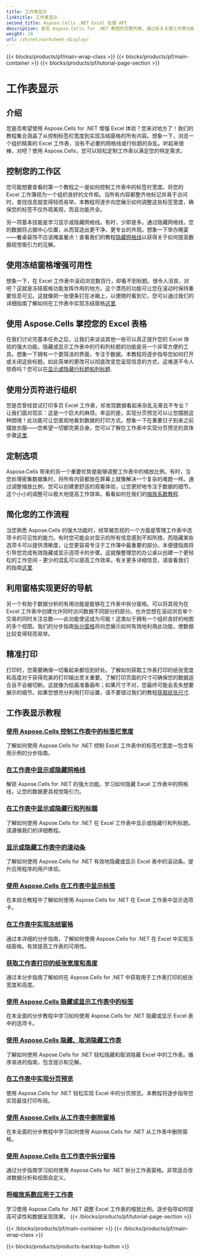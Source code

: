 ```yaml
---
title: 工作表显示
linktitle: 工作表显示
second_title: Aspose.Cells .NET Excel 处理 API
description: 发现 Aspose.Cells for .NET 教程的完整列表。通过有关关键工作表功能的分步指南增强您的 Excel 技能。
weight: 24
url: /zh/net/worksheet-display/
---
```


{{< blocks/products/pf/main-wrap-class >}}
{{< blocks/products/pf/main-container >}}
{{< blocks/products/pf/tutorial-page-section >}}

# 工作表显示

## 介绍

您是否希望使用 Aspose.Cells for .NET 增强 Excel 体验？您来对地方了！我们的教程集合涵盖了从控制标签栏宽度到实现冻结窗格的所有内容。想象一下，浏览一个组织精美的 Excel 工作表，没有不必要的网格线或行标题的杂乱。听起来很棒，对吧？使用 Aspose.Cells，您可以轻松定制工作表以满足您的特定需求。

## 控制您的工作区

您可能想要查看的第一个教程之一是如何控制工作表中的标签栏宽度。将您的 Excel 工作簿视为一个组织良好的文件柜。当所有内容都整齐地标记并易于访问时，查找信息就变得轻而易举。本教程将逐步向您展示如何调整这些标签宽度，确保您的标签不仅外观美观，而且功能齐全。 

另一项基本技能是学习显示或隐藏网格线。有时，少即是多。通过隐藏网格线，您的数据将占据中心位置，从而营造出更干净、更专业的外观。想象一下举办晚宴——餐桌装饰不应该掩盖餐点！查看我们的教程[隐藏网格线](./display-hide-gridlines/)以获得关于如何提高数据视觉吸引力的见解。

## 使用冻结窗格增强可用性

想象一下，在 Excel 工作表中滚动浏览数百行，却看不到标题。很令人沮丧，对吧？这就是冻结窗格功能发挥作用的地方。这个漂亮的功能可让您在滚动时保持重要信息可见。这就像把一张便条钉在冰箱上，以便随时看到它。您可以通过我们的详细指南了解如何在工作表中实现冻结窗格[这里](./implement-freeze-panes/).

## 使用 Aspose.Cells 掌控您的 Excel 表格

在我们讨论完基本任务之后，让我们来谈谈其他一些可以真正提升您的 Excel 体验的强大功能。隐藏或显示工作表中的行和列标题的功能是另一个非常方便的工具。想象一下拥有一个更简洁的界面，专注于数据。本教程将逐步指导您如何打开或关闭这些标题。如此简单的更改可以彻底改变您呈现信息的方式，这难道不令人惊奇吗？您可以在[显示或隐藏行标题和列标题](./display-hide-row-column-headers/).

## 使用分页符进行组织

您是否曾经尝试打印多页 Excel 工作表，却发现数据看起来杂乱无章且不专业？让我们面对现实：这是一个巨大的麻烦。幸运的是，实现分页预览可以让您摆脱这种困境！此功能可让您直观地看到数据的打印方式。想象一下在重要日子到来之前摆放衣服——您希望一切都完美合身。您可以了解在工作表中实现分页预览的具体步骤[这里](./implement-page-break-preview/).

## 定制选项

Aspose.Cells 带来的另一个重要优势是能够调整工作表中的缩放比例。有时，当您处理密集数据集时，将所有内容都放在屏幕上就像解决一个复杂的难题一样。通过调整缩放比例，您可以创建更舒适的观看体验，让您更好地专注于数据的细节。这个小小的调整可以极大地提高工作效率。看看如何在我们的[缩放系数教程](./apply-zoom-factor/).

## 简化您的工作流程

当您熟悉 Aspose.Cells 的强大功能时，经常被忽视的一个方面是管理工作表中选项卡的可见性的能力。有时您可能会对显示的所有信息感到不知所措，而隐藏某些选项卡可以提供清晰度，让您更容易专注于工作簿中最重要的部分。本便捷指南将引导您完成有效隐藏或显示选项卡的步骤。这就像整理您的办公桌以创建一个更轻松的工作空间 - 更少的混乱可以提高工作效率。有关更多详细信息，请查看我们的指南[这里](./hide-or-show-tabs/).

## 利用窗格实现更好的导航

另一个有助于数据分析的有用功能是能够在工作表中拆分窗格。可以将其视为在 Excel 工作表中创建允许同时访问数据不同部分的部分。也许您想在滚动浏览单个交易的同时关注总数——此功能使这成为可能！这类似于拥有一个组织良好的地图的多个视图。我们的分步指南[拆分窗格](./split-panes/)将向您展示如何有效地利用此功能，使数据比较变得轻而易举。

## 精准打印

打印时，您需要确保一切看起来都恰到好处。了解如何获取工作表打印的纸张宽度和高度对于获得完美的打印输出至关重要。了解打印页面的尺寸可确保您的数据适合且不会被切断。这就像为绘画准备画布；如果尺寸不对，您最终可能会丢失想要展示的细节。如果您想充分利用打印设置，请不要错过我们的教程[获取纸张尺寸](./get-paper-width-height/).

## 工作表显示教程
### [使用 Aspose.Cells 控制工作表中的标签栏宽度](./control-tab-bar-width/)
了解如何使用 Aspose.Cells for .NET 控制 Excel 工作表中的标签栏宽度—包含有用示例的分步指南。
### [在工作表中显示或隐藏网格线](./display-hide-gridlines/)
解锁 Aspose.Cells for .NET 的强大功能。学习如何隐藏 Excel 工作表中的网格线，让您的数据更具视觉吸引力。
### [在工作表中显示或隐藏行和列标题](./display-hide-row-column-headers/)
了解如何使用 Aspose.Cells for .NET 在 Excel 工作表中显示或隐藏行和列标题。请遵循我们的详细教程。
### [显示或隐藏工作表中的滚动条](./display-hide-scroll-bars/)
了解如何使用 Aspose.Cells for .NET 有效地隐藏或显示 Excel 表中的滚动条。提升应用程序的用户体验。
### [使用 Aspose.Cells 在工作表中显示标签](./display-tab/)
在本综合教程中了解如何使用 Aspose.Cells for .NET 在 Excel 工作表中显示选项卡。
### [在工作表中实现冻结窗格](./implement-freeze-panes/)
通过本详细的分步指南，了解如何使用 Aspose.Cells for .NET 在 Excel 中实现冻结窗格。有效提高工作表的可用性。
### [获取工作表打印的纸张宽度和高度](./get-paper-width-height/)
通过本分步指南了解如何在 Aspose.Cells for .NET 中获取用于工作表打印的纸张宽度和高度。
### [使用 Aspose.Cells 隐藏或显示工作表中的标签](./hide-or-show-tabs/)
在本全面的分步教程中学习如何使用 Aspose.Cells for .NET 隐藏或显示 Excel 表中的选项卡。
### [使用 Aspose.Cells 隐藏、取消隐藏工作表](./hide-unhide-worksheet/)
了解如何使用 Aspose.Cells for .NET 轻松隐藏和取消隐藏 Excel 中的工作表。循序渐进的指南，包含提示和见解。
### [在工作表中实现分页预览](./implement-page-break-preview/)
使用 Aspose.Cells for .NET 轻松实现 Excel 中的分页预览。本教程将逐步指导您实现最佳打印布局。
### [使用 Aspose.Cells 从工作表中删除窗格](./remove-panes/)
在本全面的分步教程中学习如何使用 Aspose.Cells for .NET 从工作表中删除窗格。
### [使用 Aspose.Cells 在工作表中拆分窗格](./split-panes/)
通过分步指南学习如何使用 Aspose.Cells for .NET 拆分工作表窗格。非常适合改进数据分析和视图自定义。
### [将缩放系数应用于工作表](./apply-zoom-factor/)
学习使用 Aspose.Cells for .NET 调整 Excel 工作表的缩放比例。逐步指导如何提高可读性和数据呈现效果。
{{< /blocks/products/pf/tutorial-page-section >}}

{{< /blocks/products/pf/main-container >}}
{{< /blocks/products/pf/main-wrap-class >}}

{{< blocks/products/products-backtop-button >}}
